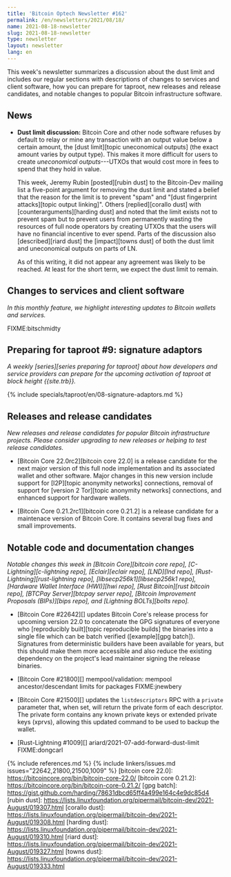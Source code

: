 ```yaml
---
title: 'Bitcoin Optech Newsletter #162'
permalink: /en/newsletters/2021/08/18/
name: 2021-08-18-newsletter
slug: 2021-08-18-newsletter
type: newsletter
layout: newsletter
lang: en
---
```

This week's newsletter summarizes a discussion about the dust limit and
includes our regular sections with descriptions of changes to services
and client software, how you can prepare for taproot, new releases and
release candidates, and notable changes to popular Bitcoin
infrastructure software.

## News

- **Dust limit discussion:** Bitcoin Core and other node software
  refuses by default to relay or mine any transaction with an output
  value below a certain amount, the [dust limit][topic uneconomical
  outputs] (the exact amount varies by output type).  This makes it more
  difficult for users to create *uneconomical outputs*---UTXOs that
  would cost more in fees to spend that they hold in value.

    This week, Jeremy Rubin [posted][rubin dust] to the Bitcoin-Dev
    mailing list a five-point argument for removing the dust limit and
    stated a belief that the reason for the limit is to prevent "spam"
    and "[dust fingerprint attacks][topic output linking]".  Others
    [replied][corallo dust] with [counterarguments][harding dust] and
    noted that the limit exists not to prevent spam but to prevent
    users from permanently wasting the resources of full node operators
    by creating UTXOs that the users will have no financial incentive to
    ever spend.  Parts of the discussion also [described][riard dust]
    the [impact][towns dust] of both the dust limit and uneconomical
    outputs on parts of LN.

    As of this writing, it did not appear any agreement was likely to be
    reached.  At least for the short term, we expect the dust limit to
    remain.

## Changes to services and client software

*In this monthly feature, we highlight interesting updates to Bitcoin
wallets and services.*

FIXME:bitschmidty

## Preparing for taproot #9: signature adaptors

*A weekly [series][series preparing for taproot] about how developers
and service providers can prepare for the upcoming activation of taproot
at block height {{site.trb}}.*

{% include specials/taproot/en/08-signature-adaptors.md %}

## Releases and release candidates

*New releases and release candidates for popular Bitcoin infrastructure
projects.  Please consider upgrading to new releases or helping to test
release candidates.*

- [Bitcoin Core 22.0rc2][bitcoin core 22.0] is a release candidate
  for the next major version of this full node implementation and its
  associated wallet and other software. Major changes in this new
  version include support for [I2P][topic anonymity networks] connections,
  removal of support for [version 2 Tor][topic anonymity networks] connections,
  and enhanced support for hardware wallets.

- [Bitcoin Core 0.21.2rc1][bitcoin core 0.21.2] is a release candidate
  for a maintenace version of Bitcoin Core.  It contains several bug
  fixes and small improvements.

## Notable code and documentation changes

*Notable changes this week in [Bitcoin Core][bitcoin core repo],
[C-Lightning][c-lightning repo], [Eclair][eclair repo], [LND][lnd repo],
[Rust-Lightning][rust-lightning repo], [libsecp256k1][libsecp256k1
repo], [Hardware Wallet Interface (HWI)][hwi repo],
[Rust Bitcoin][rust bitcoin repo], [BTCPay Server][btcpay server repo],
[Bitcoin Improvement Proposals (BIPs)][bips repo], and [Lightning
BOLTs][bolts repo].*

- [Bitcoin Core #22642][] updates Bitcoin Core's release process for
  upcoming version 22.0 to concatenate the GPG signatures of everyone
  who [reproducibly built][topic reproducible builds] the binaries into a single file which
  can be batch verified ([example][gpg batch]).  Signatures from
  deterministic builders have been available for years, but this should
  make them more accessible and also reduce the existing dependency
  on the project's lead maintainer signing the release binaries.

- [Bitcoin Core #21800][] mempool/validation: mempool ancestor/descendant limits for packages FIXME:jnewbery

- [Bitcoin Core #21500][] updates the `listdescriptors` RPC with a
  `private` parameter that, when set, will return the private form of
  each descriptor.  The private form contains any known private keys or
  extended private keys (xprvs), allowing this updated command to be
  used to backup the wallet.

- [Rust-Lightning #1009][] ariard/2021-07-add-forward-dust-limit FIXME:dongcarl

{% include references.md %}
{% include linkers/issues.md issues="22642,21800,21500,1009" %}
[bitcoin core 22.0]: https://bitcoincore.org/bin/bitcoin-core-22.0/
[bitcoin core 0.21.2]: https://bitcoincore.org/bin/bitcoin-core-0.21.2/
[gpg batch]: https://gist.github.com/harding/78631dbcd65ff4a499e164c4e9dc85d4
[rubin dust]: https://lists.linuxfoundation.org/pipermail/bitcoin-dev/2021-August/019307.html
[corallo dust]: https://lists.linuxfoundation.org/pipermail/bitcoin-dev/2021-August/019308.html
[harding dust]: https://lists.linuxfoundation.org/pipermail/bitcoin-dev/2021-August/019310.html
[riard dust]: https://lists.linuxfoundation.org/pipermail/bitcoin-dev/2021-August/019327.html
[towns dust]: https://lists.linuxfoundation.org/pipermail/bitcoin-dev/2021-August/019333.html
